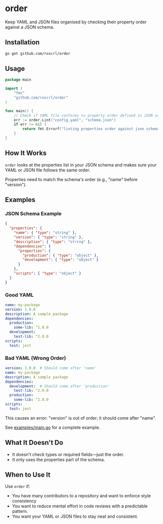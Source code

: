# order

Keep YAML and JSON files organised by checking their property order against a JSON schema.

## Installation

```bash
go get github.com/roscrl/order
```

## Usage

```go
package main

import (
    "fmt"
    "github.com/roscrl/order"
)

func main() {
    // Check if YAML file conforms to property order defined in JSON schema
    err := order.Lint("config.yaml", "schema.json")
    if err != nil {
        return fmt.Errorf("linting properties order against json schema: %v", err)
    }
}
```

## How It Works

`order` looks at the properties list in your JSON schema and makes sure your YAML or JSON file follows the same order.

Properties need to match the schema's order (e.g., "name" before "version").

## Examples

### JSON Schema Example

```json
{
  "properties": {
    "name": { "type": "string" },
    "version": { "type": "string" },
    "description": { "type": "string" },
    "dependencies": {
      "properties": {
        "production": { "type": "object" },
        "development": { "type": "object" }
      }
    },
    "scripts": { "type": "object" }
  }
}
```

### Good YAML

```yaml
name: my-package
version: 1.0.0
description: A sample package
dependencies:
  production:
    some-lib: ^1.0.0
  development:
    test-lib: ^2.0.0
scripts:
  test: jest
```

### Bad YAML (Wrong Order)

```yaml
version: 1.0.0  # Should come after 'name'
name: my-package
description: A sample package
dependencies:
  development:  # Should come after 'production'
    test-lib: ^2.0.0
  production:
    some-lib: ^1.0.0
scripts:
  test: jest
```

This causes an error: "version" is out of order; it should come after "name".

See [examples/main.go](examples/main.go) for a complete example.

## What It Doesn't Do

- It doesn't check types or required fields—just the order.
- It only uses the properties part of the schema.

## When to Use It

Use `order` if:

- You have many contributors to a repository and want to enforce style consistency
- You want to reduce mental effort in code reviews with a predictable pattern.
- You want your YAML or JSON files to stay neat and consistent.